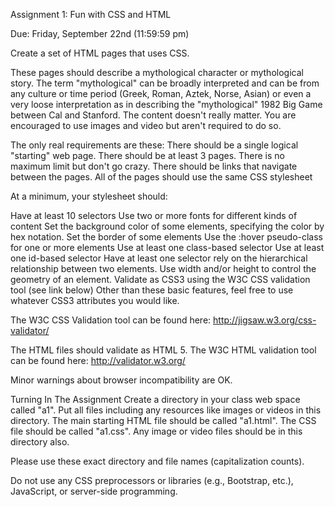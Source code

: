Assignment 1: Fun with CSS and HTML

Due: Friday, September 22nd (11:59:59 pm)

Create a set of HTML pages that uses CSS.

These pages should describe a mythological character or mythological story. The term "mythological" can be broadly interpreted and can be from any culture or time period (Greek, Roman, Aztek, Norse, Asian) or even a very loose interpretation as in describing the "mythological" 1982 Big Game between Cal and Stanford. The content doesn't really matter. You are encouraged to use images and video but aren't required to do so.

The only real requirements are these: There should be a single logical "starting" web page. There should be at least 3 pages. There is no maximum limit but don't go crazy. There should be links that navigate between the pages. All of the pages should use the same CSS stylesheet

At a minimum, your stylesheet should:

Have at least 10 selectors
Use two or more fonts for different kinds of content
Set the background color of some elements, specifying the color by hex notation.
Set the border of some elements
Use the :hover pseudo-class for one or more elements
Use at least one class-based selector
Use at least one id-based selector
Have at least one selector rely on the hierarchical relationship between two elements.
Use width and/or height to control the geometry of an element.
Validate as CSS3 using the W3C CSS validation tool (see link below)
Other than these basic features, feel free to use whatever CSS3 attributes you would like.

The W3C CSS Validation tool can be found here: http://jigsaw.w3.org/css-validator/

The HTML files should validate as HTML 5. The W3C HTML validation tool can be found here: http://validator.w3.org/

Minor warnings about browser incompatibility are OK.

Turning In The Assignment Create a directory in your class web space called "a1". Put all files including any resources like images or videos in this directory. The main starting HTML file should be called "a1.html". The CSS file should be called "a1.css". Any image or video files should be in this directory also.

Please use these exact directory and file names (capitalization counts).

Do not use any CSS preprocessors or libraries (e.g., Bootstrap, etc.), JavaScript, or server-side programming.
